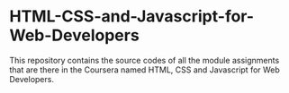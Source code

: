 # HTML-CSS-and-Javascript-for-Web-Developers

This repository contains the source codes of all the module assignments that are there in the Coursera named HTML, CSS and Javascript for Web Developers.

